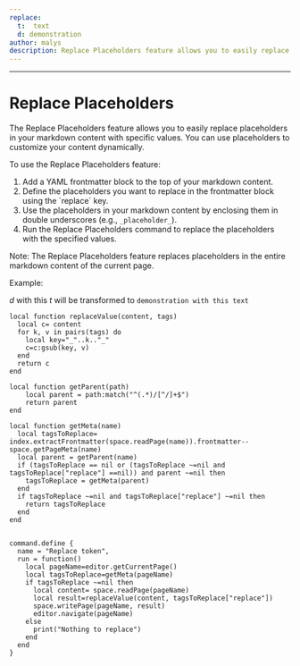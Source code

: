 ```yaml
---
replace: 
  t:  text 
  d: demonstration
author: malys
description: Replace Placeholders feature allows you to easily replace placeholders in your markdown content with specific values
---
```

---

# Replace Placeholders

The Replace Placeholders feature allows you to easily replace placeholders in your markdown content with specific values. You can use placeholders to customize your content dynamically.

To use the Replace Placeholders feature:
1. Add a YAML frontmatter block to the top of your markdown content.
2. Define the placeholders you want to replace in the frontmatter block using the \`replace\` key.
3. Use the placeholders in your markdown content by enclosing them in double underscores (e.g., `_placeholder_`).
4. Run the Replace Placeholders command to replace the placeholders with the specified values.

Note: The Replace Placeholders feature replaces placeholders in the entire markdown content of the current page.

Example:

_d_ with this _t_ will be transformed to `demonstration with this text`


```space-lua
local function replaceValue(content, tags)
  local c= content
  for k, v in pairs(tags) do
    local key="_"..k.."_"
    c=c:gsub(key, v)
  end
  return c
end

local function getParent(path)
    local parent = path:match("^(.*)/[^/]+$")
    return parent
end

local function getMeta(name)
  local tagsToReplace= index.extractFrontmatter(space.readPage(name)).frontmatter--space.getPageMeta(name)
  local parent = getParent(name)
  if (tagsToReplace == nil or (tagsToReplace ~=nil and   tagsToReplace["replace"] ==nil)) and parent ~=nil then 
    tagsToReplace = getMeta(parent)
  end
  if tagsToReplace ~=nil and tagsToReplace["replace"] ~=nil then 
    return tagsToReplace
  end
end


command.define {
  name = "Replace token",
  run = function()
    local pageName=editor.getCurrentPage()
    local tagsToReplace=getMeta(pageName)
    if tagsToReplace ~=nil then
      local content= space.readPage(pageName)
      local result=replaceValue(content, tagsToReplace["replace"])  
      space.writePage(pageName, result)
      editor.navigate(pageName)
    else
      print("Nothing to replace")
    end
  end
}
```



